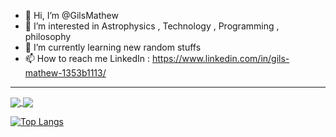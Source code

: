 - 👋 Hi, I’m @GilsMathew
- 👀 I’m interested in Astrophysics , Technology , Programming , philosophy
- 🌱 I’m currently learning new random stuffs
- 📫 How to reach me LinkedIn : https://www.linkedin.com/in/gils-mathew-1353b1113/

<!---
GilsMathew/GilsMathew is a ✨ special ✨ repository because its `README.md` (this file) appears on your GitHub profile.
You can click the Preview link to take a look at your changes.
--->

---
<a href="https://github.com/anuraghazra/github-readme-stats">
  <img align="center" src="https://github-readme-stats.vercel.app/api/pin/?username=GilsMathew&repo=github-readme-stats" />
</a>
<a href="https://github.com/anuraghazra/convoychat">
  <img align="center" src="https://github-readme-stats.vercel.app/api/pin/?username=GilsMathew&repo=convoychat" />
</a>


[![Top Langs](https://github-readme-stats.vercel.app/api/top-langs/?username=GilsMathew)](https://github.com/anuraghazra/github-readme-stats)
